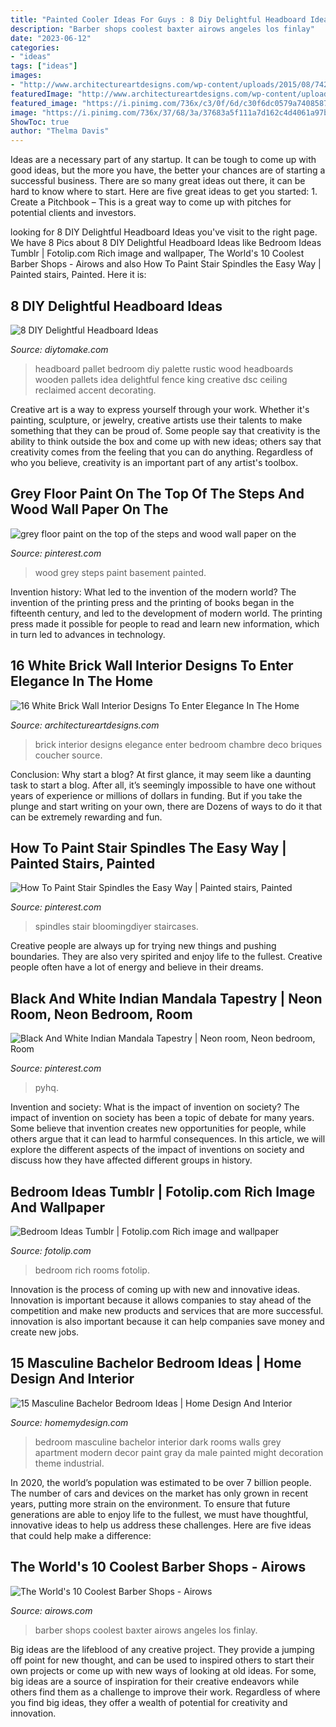 ```yaml
---
title: "Painted Cooler Ideas For Guys : 8 Diy Delightful Headboard Ideas"
description: "Barber shops coolest baxter airows angeles los finlay"
date: "2023-06-12"
categories:
- "ideas"
tags: ["ideas"]
images:
- "http://www.architectureartdesigns.com/wp-content/uploads/2015/08/742-630x465.jpg"
featuredImage: "http://www.architectureartdesigns.com/wp-content/uploads/2015/08/742-630x465.jpg"
featured_image: "https://i.pinimg.com/736x/c3/0f/6d/c30f6dc0579a7408587ea9eab79634ef.jpg"
image: "https://i.pinimg.com/736x/37/68/3a/37683a5f111a7d162c4d4061a97b7ef7.jpg"
ShowToc: true
author: "Thelma Davis"
---
```



Ideas are a necessary part of any startup. It can be tough to come up with good ideas, but the more you have, the better your chances are of starting a successful business. There are so many great ideas out there, it can be hard to know where to start. Here are five great ideas to get you started: 1. Create a Pitchbook – This is a great way to come up with pitches for potential clients and investors.

	

		
looking for 8 DIY Delightful Headboard Ideas you've visit to the right page. We have 8 Pics about 8 DIY Delightful Headboard Ideas like Bedroom Ideas Tumblr | Fotolip.com Rich image and wallpaper, The World&#039;s 10 Coolest Barber Shops - Airows and also How To Paint Stair Spindles the Easy Way | Painted stairs, Painted. Here it is:
		
    
## 8 DIY Delightful Headboard Ideas

<img loading=lazy src="https://www.diytomake.com/wp-content/uploads/2015/09/Wooden-large-headboard-pattern.jpg" onerror="this.onerror=null;this.src='https://tse4.mm.bing.net/th?id=OIP.QTCfXrLmc-METpFYYwjl1QHaE8&amp;pid=15.1';" alt="8 DIY Delightful Headboard Ideas">

_Source: diytomake.com_

>headboard pallet bedroom diy palette rustic wood headboards wooden pallets idea delightful fence king creative dsc ceiling reclaimed accent decorating. 

	

Creative art is a way to express yourself through your work. Whether it's painting, sculpture, or jewelry, creative artists use their talents to make something that they can be proud of. Some people say that creativity is the ability to think outside the box and come up with new ideas; others say that creativity comes from the feeling that you can do anything. Regardless of who you believe, creativity is an important part of any artist's toolbox.

    
## Grey Floor Paint On The Top Of The Steps And Wood Wall Paper On The

<img loading=lazy src="https://i.pinimg.com/736x/37/68/3a/37683a5f111a7d162c4d4061a97b7ef7.jpg" onerror="this.onerror=null;this.src='https://tse4.mm.bing.net/th?id=OIP._oPdoSYVBtwRuDFFB2pT_AAAAA&amp;pid=15.1';" alt="grey floor paint on the top of the steps and wood wall paper on the">

_Source: pinterest.com_

>wood grey steps paint basement painted. 

	

Invention history: What led to the invention of the modern world?
The invention of the printing press and the printing of books began in the fifteenth century, and led to the development of modern world. The printing press made it possible for people to read and learn new information, which in turn led to advances in technology.

    
## 16 White Brick Wall Interior Designs To Enter Elegance In The Home

<img loading=lazy src="http://www.architectureartdesigns.com/wp-content/uploads/2015/08/742-630x465.jpg" onerror="this.onerror=null;this.src='https://tse3.mm.bing.net/th?id=OIP.IWJ323ciG3nk1WK45_4yeAHaFd&amp;pid=15.1';" alt="16 White Brick Wall Interior Designs To Enter Elegance In The Home">

_Source: architectureartdesigns.com_

>brick interior designs elegance enter bedroom chambre deco briques coucher source. 

	

Conclusion: Why start a blog?
At first glance, it may seem like a daunting task to start a blog. After all, it’s seemingly impossible to have one without years of experience or millions of dollars in funding. But if you take the plunge and start writing on your own, there are Dozens of ways to do it that can be extremely rewarding and fun.

    
## How To Paint Stair Spindles The Easy Way | Painted Stairs, Painted

<img loading=lazy src="https://i.pinimg.com/736x/84/66/67/8466676a8dc3ea549738682344caa7db.jpg" onerror="this.onerror=null;this.src='https://tse1.mm.bing.net/th?id=OIP.i4sW3S7ly2eil8jKT85L5QHaJ3&amp;pid=15.1';" alt="How To Paint Stair Spindles the Easy Way | Painted stairs, Painted">

_Source: pinterest.com_

>spindles stair bloomingdiyer staircases. 

	

Creative people are always up for trying new things and pushing boundaries. They are also very spirited and enjoy life to the fullest. Creative people often have a lot of energy and believe in their dreams.

    
## Black And White Indian Mandala Tapestry | Neon Room, Neon Bedroom, Room

<img loading=lazy src="https://i.pinimg.com/736x/c3/0f/6d/c30f6dc0579a7408587ea9eab79634ef.jpg" onerror="this.onerror=null;this.src='https://tse4.mm.bing.net/th?id=OIP.GekpwRU6MCM5OrNgoNn3_gHaJ3&amp;pid=15.1';" alt="Black And White Indian Mandala Tapestry | Neon room, Neon bedroom, Room">

_Source: pinterest.com_

>pyhq. 

	

Invention and society: What is the impact of invention on society?
The impact of invention on society has been a topic of debate for many years. Some believe that invention creates new opportunities for people, while others argue that it can lead to harmful consequences. In this article, we will explore the different aspects of the impact of inventions on society and discuss how they have affected different groups in history.

    
## Bedroom Ideas Tumblr | Fotolip.com Rich Image And Wallpaper

<img loading=lazy src="http://www.fotolip.com/wp-content/uploads/2016/05/Bedroom-Ideas-Tumblr-8.jpg" onerror="this.onerror=null;this.src='https://tse1.mm.bing.net/th?id=OIP.BpGPy-FbAarNiW1DJatcBAHaJ4&amp;pid=15.1';" alt="Bedroom Ideas Tumblr | Fotolip.com Rich image and wallpaper">

_Source: fotolip.com_

>bedroom rich rooms fotolip. 

	

Innovation is the process of coming up with new and innovative ideas. Innovation is important because it allows companies to stay ahead of the competition and make new products and services that are more successful. innovation is also important because it can help companies save money and create new jobs.

    
## 15 Masculine Bachelor Bedroom Ideas | Home Design And Interior

<img loading=lazy src="http://homemydesign.com/wp-content/uploads/2015/11/masculine-black-bachelor-bedroom-decoration.jpg" onerror="this.onerror=null;this.src='https://tse3.mm.bing.net/th?id=OIP.Bnq1jePCGkopFN5XCh0WoQHaLH&amp;pid=15.1';" alt="15 Masculine Bachelor Bedroom Ideas | Home Design And Interior">

_Source: homemydesign.com_

>bedroom masculine bachelor interior dark rooms walls grey apartment modern decor paint gray da male painted might decoration theme industrial. 

	

In 2020, the world’s population was estimated to be over 7 billion people. The number of cars and devices on the market has only grown in recent years, putting more strain on the environment. To ensure that future generations are able to enjoy life to the fullest, we must have thoughtful, innovative ideas to help us address these challenges. Here are five ideas that could help make a difference: 

    
## The World&#039;s 10 Coolest Barber Shops - Airows

<img loading=lazy src="https://airows.com/.image/t_share/MTM4NTIyNjM5MjE5MTA3MjM5/baxterfinley---2016-best-barber-shopsjpg.jpg" onerror="this.onerror=null;this.src='https://tse4.mm.bing.net/th?id=OIP.tdRCaVFrOcdEP5PJ_QCzBwHaE8&amp;pid=15.1';" alt="The World&#039;s 10 Coolest Barber Shops - Airows">

_Source: airows.com_

>barber shops coolest baxter airows angeles los finlay. 

	

Big ideas are the lifeblood of any creative project. They provide a jumping off point for new thought, and can be used to inspired others to start their own projects or come up with new ways of looking at old ideas. For some, big ideas are a source of inspiration for their creative endeavors while others find them as a challenge to improve their work. Regardless of where you find big ideas, they offer a wealth of potential for creativity and innovation.

